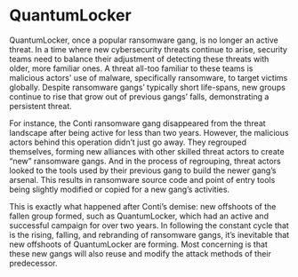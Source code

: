 # QuantumLocker

QuantumLocker, once a popular ransomware gang, is no longer an active threat. In a time where new cybersecurity threats continue to arise, security teams need to balance their adjustment of detecting these threats with older, more familiar ones. A threat all-too familiar to these teams is malicious actors' use of malware, specifically ransomware, to target victims globally. Despite ransomware gangs’ typically short life-spans, new groups continue to rise that grow out of previous gangs’ falls, demonstrating a persistent threat. 

For instance, the Conti ransomware gang disappeared from the threat landscape after being active for less than two years. However, the malicious actors behind this operation didn’t just go away. They regrouped themselves, forming new alliances with other skilled threat actors to create “new” ransomware gangs. And in the process of regrouping, threat actors looked to the tools used by their previous gang to build the newer gang’s arsenal. This results in ransomware source code and point of entry tools being slightly modified or copied for a new gang’s activities.  

This is exactly what happened after Conti’s demise: new offshoots of the fallen group formed, such as QuantumLocker, which had an active and successful campaign for over two years. In following the constant cycle that is the rising, falling, and rebranding of ransomware gangs, it’s inevitable that new offshoots of QuantumLocker are forming. Most concerning is that these new gangs will also reuse and modify the attack methods of their predecessor. 
